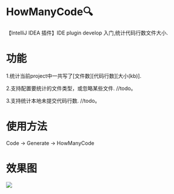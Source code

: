# HowManyCode🔍
【IntelliJ IDEA 插件】IDE plugin develop 入门,统计代码行数文件大小.

# 功能
1.统计当前project中一共写了[文件数][代码行数][大小(kb)].

2.支持配置要统计的文件类型，或忽略某些文件. //todo。

3.支持统计本地未提交代码行数. //todo。

# 使用方法
Code -> Generate -> HowManyCode
# 效果图
![](https://tva1.sinaimg.cn/large/006y8mN6ly1g7qyg61mkqj30ki03gmxe.jpg)
